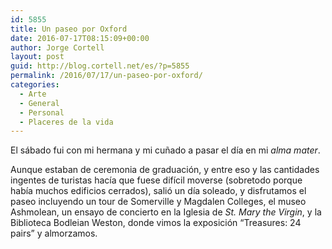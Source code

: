 ```yaml
---
id: 5855
title: Un paseo por Oxford
date: 2016-07-17T08:15:09+00:00
author: Jorge Cortell
layout: post
guid: http://blog.cortell.net/es/?p=5855
permalink: /2016/07/17/un-paseo-por-oxford/
categories:
  - Arte
  - General
  - Personal
  - Placeres de la vida
---
```

El sábado fui con mi hermana y mi cuñado a pasar el día en mi _alma mater_.

Aunque estaban de ceremonia de graduación, y entre eso y las cantidades ingentes de turistas hacía que fuese difícil moverse (sobretodo porque había muchos edificios cerrados), salió un día soleado, y disfrutamos el paseo incluyendo un tour de Somerville y Magdalen Colleges, el museo Ashmolean, un ensayo de concierto en la Iglesia de _St. Mary the Virgin_, y la Biblioteca Bodleian Weston, donde vimos la exposición “Treasures: 24 pairs” y almorzamos.
